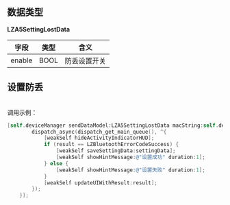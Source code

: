 <a name="D2WIh"></a>
## 数据类型
**LZA5SettingLostData**

| 字段 | 类型 | 含义 |
| --- | --- | --- |
| enable | BOOL | 防丢设置开关 |



<a name="NCJAa"></a>
## 设置防丢

<br />调用示例：
```objectivec
[self.deviceManager sendDataModel:LZA5SettingLostData macString:self.device.mac completion:^(LZBluetoothErrorCode result, id resp) {
        dispatch_async(dispatch_get_main_queue(), ^{
            [weakSelf hideActivityIndicatorHUD];
            if (result == LZBluetoothErrorCodeSuccess) {
                [weakSelf saveSettingData:settingData];
                [weakSelf showHintMessage:@"设置成功" duration:1];
            } else {
                [weakSelf showHintMessage:@"设置失败" duration:1];
            }
            [weakSelf updateUIWithResult:result];
        });
    }];
```




